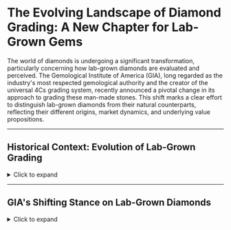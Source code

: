 # The Evolving Landscape of Diamond Grading: A New Chapter for Lab-Grown Gems

The world of diamonds is undergoing a significant transformation, particularly concerning how lab-grown diamonds are evaluated and perceived. The Gemological Institute of America (GIA), long regarded as the industry's most respected gemological authority and the creator of the universal 4Cs grading system, recently announced a pivotal change in its approach to grading these man-made stones. This shift marks a clear effort to distinguish lab-grown diamonds from their natural counterparts, reflecting their different origins, market dynamics, and underlying value propositions.

---

## Historical Context: Evolution of Lab-Grown Grading
<details>
<summary>Click to expand</summary>

- **2005 – IGI pioneers** lab-grown grading.  
- **2007 – GIA begins** reports, broad ranges only.  
- **2019 – GIA removes “synthetic.”**  
- **2020 – GIA launches full online 4Cs grading.**  
- **2022 – AGS resumes grading; GCAL launches 8X reports.**  
- **2025 – GIA shifts to Premium/Standard categories.**  

</details>

---

## GIA's Shifting Stance on Lab-Grown Diamonds
<details>
<summary>Click to expand</summary>

- The **4Cs system** was designed for natural rarity.  
- Early GIA reports: ranges only.  
- **2019**: “Synthetic” dropped.  
- **2020**: Full 4Cs grading online.  
- **2025 Change**: GIA stops 4Cs for LGDs.  
  - New: **Premium** / **Standard**.  
  - Below threshold → no grade.  

**How Premium/Standard Will Work**  
- The new GIA system confirms the stone is a laboratory-grown diamond.  
- It then assigns one of two categories: **Premium** or **Standard**.  
- Categories are based on a combination of **color, clarity, and finish**.  
- Diamonds failing to meet minimum GIA standards receive **no designation**.  
- Rationale:  
  - 95% of LGDs are already F-color or better, VVS clarity.  
  - The 4Cs continuum of
